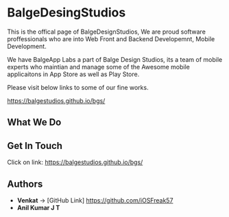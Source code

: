 # BalgeDesingStudios

This is the offical page of BalgeDesignStudios, We are proud software proffessionals who are into Web Front and Backend Developemnt, Mobile Development. 

We have BalgeApp Labs a part of Balge Design Studios, its a team of mobile experts who maintian and manage some of the Awesome mobile applicaitons in App Store as well as Play Store.

Please visit below links to some of our fine works.

https://balgestudios.github.io/bgs/

## What We Do


## Get In Touch
Click on link: https://balgestudios.github.io/bgs/


## Authors

* **Venkat** ->  [GitHub Link] https://github.com/iOSFreak57
* **Anil Kumar J T**
